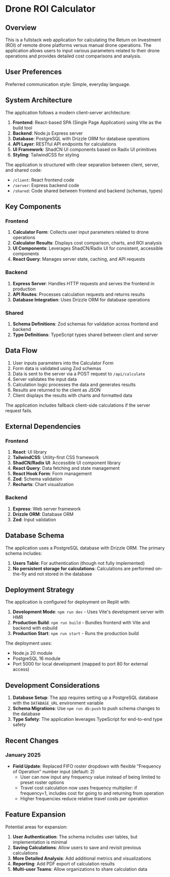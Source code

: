# Drone ROI Calculator

## Overview

This is a fullstack web application for calculating the Return on Investment (ROI) of remote drone platforms versus manual drone operations. The application allows users to input various parameters related to their drone operations and provides detailed cost comparisons and analysis.

## User Preferences

Preferred communication style: Simple, everyday language.

## System Architecture

The application follows a modern client-server architecture:

1. **Frontend**: React-based SPA (Single Page Application) using Vite as the build tool
2. **Backend**: Node.js Express server
3. **Database**: PostgreSQL with Drizzle ORM for database operations
4. **API Layer**: RESTful API endpoints for calculations
5. **UI Framework**: ShadCN UI components based on Radix UI primitives
6. **Styling**: TailwindCSS for styling

The application is structured with clear separation between client, server, and shared code:

- `/client`: React frontend code
- `/server`: Express backend code
- `/shared`: Code shared between frontend and backend (schemas, types)

## Key Components

### Frontend

1. **Calculator Form**: Collects user input parameters related to drone operations
2. **Calculator Results**: Displays cost comparison, charts, and ROI analysis
3. **UI Components**: Leverages ShadCN/Radix UI for consistent, accessible components
4. **React Query**: Manages server state, caching, and API requests

### Backend

1. **Express Server**: Handles HTTP requests and serves the frontend in production
2. **API Routes**: Processes calculation requests and returns results
3. **Database Integration**: Uses Drizzle ORM for database operations

### Shared

1. **Schema Definitions**: Zod schemas for validation across frontend and backend
2. **Type Definitions**: TypeScript types shared between client and server

## Data Flow

1. User inputs parameters into the Calculator Form
2. Form data is validated using Zod schemas
3. Data is sent to the server via a POST request to `/api/calculate`
4. Server validates the input data
5. Calculation logic processes the data and generates results
6. Results are returned to the client as JSON
7. Client displays the results with charts and formatted data

The application includes fallback client-side calculations if the server request fails.

## External Dependencies

### Frontend

1. **React**: UI library
2. **TailwindCSS**: Utility-first CSS framework
3. **ShadCN/Radix UI**: Accessible UI component library
4. **React Query**: Data fetching and state management
5. **React Hook Form**: Form management
6. **Zod**: Schema validation
7. **Recharts**: Chart visualization

### Backend

1. **Express**: Web server framework
2. **Drizzle ORM**: Database ORM
3. **Zod**: Input validation

## Database Schema

The application uses a PostgreSQL database with Drizzle ORM. The primary schema includes:

1. **Users Table**: For authentication (though not fully implemented)
2. **No persistent storage for calculations**: Calculations are performed on-the-fly and not stored in the database

## Deployment Strategy

The application is configured for deployment on Replit with:

1. **Development Mode**: `npm run dev` - Uses Vite's development server with HMR
2. **Production Build**: `npm run build` - Bundles frontend with Vite and backend with esbuild
3. **Production Start**: `npm run start` - Runs the production build

The deployment uses:
- Node.js 20 module
- PostgreSQL 16 module
- Port 5000 for local development (mapped to port 80 for external access)

## Development Considerations

1. **Database Setup**: The app requires setting up a PostgreSQL database with the `DATABASE_URL` environment variable
2. **Schema Migrations**: Use `npm run db:push` to push schema changes to the database
3. **Type Safety**: The application leverages TypeScript for end-to-end type safety

## Recent Changes

### January 2025
- **Field Update**: Replaced FIFO roster dropdown with flexible "Frequency of Operation" number input (default: 2)
  - User can now input any frequency value instead of being limited to preset roster options
  - Travel cost calculation now uses frequency multiplier: if frequency=1, includes cost for going to and returning from operation
  - Higher frequencies reduce relative travel costs per operation

## Feature Expansion

Potential areas for expansion:

1. **User Authentication**: The schema includes user tables, but implementation is minimal
2. **Saving Calculations**: Allow users to save and revisit previous calculations
3. **More Detailed Analysis**: Add additional metrics and visualizations
4. **Reporting**: Add PDF export of calculation results
5. **Multi-user Teams**: Allow organizations to share calculation data
